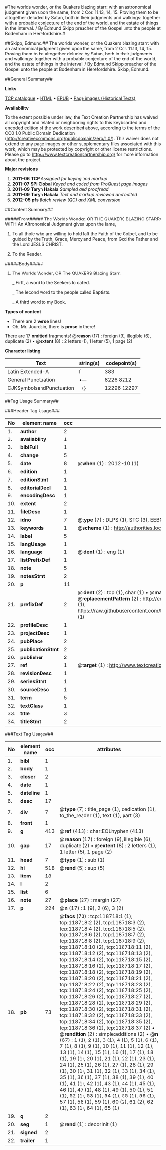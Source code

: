 #The worlds wonder, or the Quakers blazing starr: with an astronomical judgment given upon the same, from 2 Cor. 11.13, 14, 15. Proving them to be altogether deluded by Satan, both in their judgments and walkings: together with a probable conjecture of the end of the world, and the estate of things in the interval. / By Edmund Skipp preacher of the Gospel unto the people at Bodenham in Herefordshire.#

##Skipp, Edmund.##
The worlds wonder, or the Quakers blazing starr: with an astronomical judgment given upon the same, from 2 Cor. 11.13, 14, 15. Proving them to be altogether deluded by Satan, both in their judgments and walkings: together with a probable conjecture of the end of the world, and the estate of things in the interval. / By Edmund Skipp preacher of the Gospel unto the people at Bodenham in Herefordshire.
Skipp, Edmund.

##General Summary##

**Links**

[TCP catalogue](http://www.ota.ox.ac.uk/tcp/)  • 
[HTML](http://tei.it.ox.ac.uk/tcp/Texts-HTML/free/A93/A93315.html)  • 
[EPUB](http://tei.it.ox.ac.uk/tcp/Texts-EPUB/free/A93/A93315.epub) • 
[Page images (Historical Texts)](https://historicaltexts.jisc.ac.uk/eebo-99866443e)

**Availability**

To the extent possible under law, the Text Creation Partnership has waived all copyright and related or neighboring rights to this keyboarded and encoded edition of the work described above, according to the terms of the CC0 1.0 Public Domain Dedication (http://creativecommons.org/publicdomain/zero/1.0/). This waiver does not extend to any page images or other supplementary files associated with this work, which may be protected by copyright or other license restrictions. Please go to https://www.textcreationpartnership.org/ for more information about the project.

**Major revisions**

1. __2011-06__ __TCP__ *Assigned for keying and markup*
1. __2011-07__ __SPi Global__ *Keyed and coded from ProQuest page images*
1. __2011-09__ __Taryn Hakala__ *Sampled and proofread*
1. __2011-09__ __Taryn Hakala__ *Text and markup reviewed and edited*
1. __2012-05__ __pfs__ *Batch review (QC) and XML conversion*

##Content Summary##

#####Front#####
The Worlds Wonder, OR THE QUAKERS BLAZING STARR: WITH An Aſtronomical Judgment given upon the ſame, 
1. To all thoſe who are willing to hold faſt the Faith of the Goſpel, and to be guided by the Truth, Grace, Mercy and Peace, from God the Father and the Lord JESUS CHRIST.

1. To the Reader.

#####Body#####

1. The Worlds Wonder, OR The QUAKERS Blazing Starr.

    _ Firſt, a word to the Seekers ſo called.

    _ The ſecond word to the people called Baptists.

    _ A third word to my Book.

**Types of content**

  * There are 2 **verse** lines!
  * Oh, Mr. Jourdain, there is **prose** in there!

There are 17 **omitted** fragments! 
 @__reason__ (17) : foreign (9), illegible (6), duplicate (2)  •  @__extent__ (8) : 2 letters (1), 1 letter (5), 1 page (2)

**Character listing**


|Text|string(s)|codepoint(s)|
|---|---|---|
|Latin Extended-A|ſ|383|
|General Punctuation|•—|8226 8212|
|CJKSymbolsandPunctuation|〈〉|12296 12297|

##Tag Usage Summary##

###Header Tag Usage###

|No|element name|occ|attributes|
|---|---|---|---|
|1.|__author__|2||
|2.|__availability__|1||
|3.|__biblFull__|1||
|4.|__change__|5||
|5.|__date__|8| @__when__ (1) : 2012-10 (1)|
|6.|__edition__|1||
|7.|__editionStmt__|1||
|8.|__editorialDecl__|1||
|9.|__encodingDesc__|1||
|10.|__extent__|2||
|11.|__fileDesc__|1||
|12.|__idno__|7| @__type__ (7) : DLPS (1), STC (3), EEBO-CITATION (1), PROQUEST (1), VID (1)|
|13.|__keywords__|1| @__scheme__ (1) : http://authorities.loc.gov/ (1)|
|14.|__label__|5||
|15.|__langUsage__|1||
|16.|__language__|1| @__ident__ (1) : eng (1)|
|17.|__listPrefixDef__|1||
|18.|__note__|5||
|19.|__notesStmt__|2||
|20.|__p__|11||
|21.|__prefixDef__|2| @__ident__ (2) : tcp (1), char (1)  •  @__matchPattern__ (2) : ([0-9\-]+):([0-9IVX]+) (1), (.+) (1)  •  @__replacementPattern__ (2) : http://eebo.chadwyck.com/downloadtiff?vid=$1&page=$2 (1), https://raw.githubusercontent.com/textcreationpartnership/Texts/master/tcpchars.xml#$1 (1)|
|22.|__profileDesc__|1||
|23.|__projectDesc__|1||
|24.|__pubPlace__|2||
|25.|__publicationStmt__|2||
|26.|__publisher__|2||
|27.|__ref__|1| @__target__ (1) : http://www.textcreationpartnership.org/docs/. (1)|
|28.|__revisionDesc__|1||
|29.|__seriesStmt__|1||
|30.|__sourceDesc__|1||
|31.|__term__|5||
|32.|__textClass__|1||
|33.|__title__|3||
|34.|__titleStmt__|2||


###Text Tag Usage###

|No|element name|occ|attributes|
|---|---|---|---|
|1.|__bibl__|1||
|2.|__body__|1||
|3.|__closer__|2||
|4.|__date__|1||
|5.|__dateline__|1||
|6.|__desc__|17||
|7.|__div__|7| @__type__ (7) : title_page (1), dedication (1), to_the_reader (1), text (1), part (3)|
|8.|__front__|1||
|9.|__g__|413| @__ref__ (413) : char:EOLhyphen (413)|
|10.|__gap__|17| @__reason__ (17) : foreign (9), illegible (6), duplicate (2)  •  @__extent__ (8) : 2 letters (1), 1 letter (5), 1 page (2)|
|11.|__head__|7| @__type__ (1) : sub (1)|
|12.|__hi__|518| @__rend__ (5) : sup (5)|
|13.|__item__|18||
|14.|__l__|2||
|15.|__list__|6||
|16.|__note__|27| @__place__ (27) : margin (27)|
|17.|__p__|224| @__n__ (17) : 1 (9), 2 (6), 3 (2)|
|18.|__pb__|73| @__facs__ (73) : tcp:118718:1 (1), tcp:118718:2 (2), tcp:118718:3 (2), tcp:118718:4 (2), tcp:118718:5 (2), tcp:118718:6 (2), tcp:118718:7 (2), tcp:118718:8 (2), tcp:118718:9 (2), tcp:118718:10 (2), tcp:118718:11 (2), tcp:118718:12 (2), tcp:118718:13 (2), tcp:118718:14 (2), tcp:118718:15 (2), tcp:118718:16 (2), tcp:118718:17 (2), tcp:118718:18 (2), tcp:118718:19 (2), tcp:118718:20 (2), tcp:118718:21 (2), tcp:118718:22 (2), tcp:118718:23 (2), tcp:118718:24 (2), tcp:118718:25 (2), tcp:118718:26 (2), tcp:118718:27 (2), tcp:118718:28 (2), tcp:118718:29 (2), tcp:118718:30 (2), tcp:118718:31 (2), tcp:118718:32 (2), tcp:118718:33 (2), tcp:118718:34 (2), tcp:118718:35 (2), tcp:118718:36 (2), tcp:118718:37 (2)  •  @__rendition__ (2) : simple:additions (2)  •  @__n__ (67) : 1 (1), 2 (1), 3 (1), 4 (1), 5 (1), 6 (1), 7 (1), 8 (1), 9 (1), 10 (1), 11 (1), 12 (1), 13 (1), 14 (1), 15 (1), 16 (1), 17 (1), 18 (1), 19 (1), 20 (1), 21 (1), 22 (1), 23 (1), 24 (1), 25 (1), 26 (1), 27 (1), 28 (1), 29 (1), 30 (1), 31 (1), 32 (1), 33 (1), 34 (1), 35 (1), 36 (1), 37 (1), 38 (1), 39 (1), 40 (1), 41 (1), 42 (1), 43 (1), 44 (1), 45 (1), 46 (1), 47 (1), 48 (1), 49 (1), 50 (1), 51 (1), 52 (1), 53 (1), 54 (1), 55 (1), 56 (1), 57 (1), 58 (1), 59 (1), 60 (2), 61 (2), 62 (1), 63 (1), 64 (1), 65 (1)|
|19.|__q__|2||
|20.|__seg__|1| @__rend__ (1) : decorInit (1)|
|21.|__signed__|2||
|22.|__trailer__|1||
